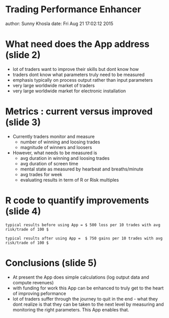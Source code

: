 Trading Performance Enhancer
=========================================================================
author: Sunny Khosla
date: Fri Aug 21 17:02:12 2015

What need does the App address   (slide 2)
=========================================================================


- lot of traders want to improve their skills but dont know how 
- traders dont know what parameters truly need to be measured
- emphasis typically on process output rather than input parameters
- very large worldwide market of traders
- very large worldwide market for electronic installation

Metrics : current versus improved (slide 3)
========================================================================
- Currently traders monitor and measure
     - number of winning and loosing trades
     - magnitude of winners and loosers
- However, what needs to be measured is
     - avg duration in winning and loosing trades
     - avg duration of screen time
     - mental state as measured by hearbeat and breaths/minute
     - avg trades for week
     - evaluating results in term of R or Risk multiples

R code to quantify improvements (slide 4)
=======================================================================


```
typical results before using App = $ 500 loss per 10 trades with avg risk/trade of 100 $
```

```
typical results after using App =  $ 750 gains per 10 trades with avg risk/trade of 100 $
```

Conclusions (slide 5)
========================================================

- At present the App does simple calculations (log output data and compute revenues)
- with funding for work this App can be enhanced to truly get to the heart of improving peformance
- lot of traders suffer through the journey to quit in the end - what they dont realize is that they can be taken to the next level by measuring and monitoring the right parameters. This App enables that.
